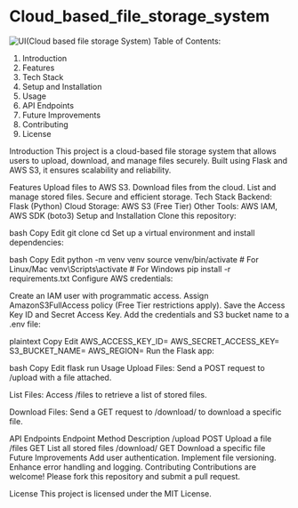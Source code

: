 # Cloud_based_file_storage_system
![UI(Cloud based file storage System)](https://github.com/user-attachments/assets/27b17cc9-2aeb-4c23-a360-123cdf0aebd3)
Table of Contents:
  1. Introduction
  2. Features
  3. Tech Stack
  4. Setup and Installation
  5. Usage
  6. API Endpoints
  7. Future Improvements
  8. Contributing
  9. License

Introduction
This project is a cloud-based file storage system that allows users to upload, download, and manage files securely. Built using Flask and AWS S3, it ensures scalability and reliability.

Features
Upload files to AWS S3.
Download files from the cloud.
List and manage stored files.
Secure and efficient storage.
Tech Stack
Backend: Flask (Python)
Cloud Storage: AWS S3 (Free Tier)
Other Tools: AWS IAM, AWS SDK (boto3)
Setup and Installation
Clone this repository:

bash
Copy
Edit
git clone <repository-url>
cd <repository-folder>
Set up a virtual environment and install dependencies:

bash
Copy
Edit
python -m venv venv
source venv/bin/activate  # For Linux/Mac
venv\Scripts\activate  # For Windows
pip install -r requirements.txt
Configure AWS credentials:

Create an IAM user with programmatic access.
Assign AmazonS3FullAccess policy (Free Tier restrictions apply).
Save the Access Key ID and Secret Access Key.
Add the credentials and S3 bucket name to a .env file:

plaintext
Copy
Edit
AWS_ACCESS_KEY_ID=<your-access-key-id>
AWS_SECRET_ACCESS_KEY=<your-secret-access-key>
S3_BUCKET_NAME=<your-s3-bucket-name>
AWS_REGION=<your-region>
Run the Flask app:

bash
Copy
Edit
flask run
Usage
Upload Files:
Send a POST request to /upload with a file attached.

List Files:
Access /files to retrieve a list of stored files.

Download Files:
Send a GET request to /download/<filename> to download a specific file.

API Endpoints
Endpoint	Method	Description
/upload	POST	Upload a file
/files	GET	List all stored files
/download/<filename>	GET	Download a specific file
Future Improvements
Add user authentication.
Implement file versioning.
Enhance error handling and logging.
Contributing
Contributions are welcome! Please fork this repository and submit a pull request.

License
This project is licensed under the MIT License.
     
